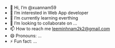 - 👋 Hi, I’m @xuannam59
- 👀 I’m interested in Web App developer
- 🌱 I’m currently learning everthing
- 💞️ I’m looking to collaborate on ...
- 📫 How to reach me leeminhnam2k2@gmail.com
- 😄 Pronouns: ...
- ⚡ Fun fact: ...

<!---
xuannam59/xuannam59 is a ✨ special ✨ repository because its `README.md` (this file) appears on your GitHub profile.
You can click the Preview link to take a look at your changes.
--->
